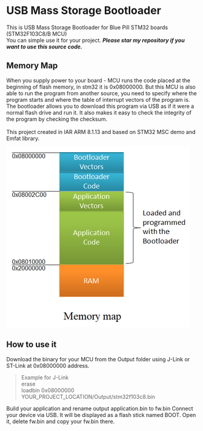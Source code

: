 # USB Mass Storage Bootloader
This is USB Mass Storage Bootloader for Blue Pill STM32 boards (STM32F103C8/B MCU)</br>
You can simple use it for your project. ***Please star my repository if you want to use this source code.***</br>
## Memory Map
When you supply power to your board - MCU runs the code placed at the beginning of flash memory, in stm32 it is 0x08000000. But this MCU is also able to run the program from another source, you need to specify where the program starts and where the table of interrupt vectors of the program is. The bootloader allows you to download this program via USB as if it were a normal flash drive and run it. It also makes it easy to check the integrity of the program by checking the checksum.</br>
</br> This project created in IAR ARM 8.1.13 and based on STM32 MSC demo and Emfat library. </br>

![Screenshot](MemMap.png) </br>
## How to use it
Download the binary for your MCU from the Output folder using J-Link or ST-Link at 0x08000000 address.
> Example for J-Link</br>
> erase</br>
> loadbin 0x08000000 YOUR_PROJECT_LOCATION/Output/stm32f103c8.bin</br>

Build your application and rename output application.bin to fw.bin 
Connect your device via USB. It will be displayed as a flash stick named BOOT. Open it, delete fw.bin and copy your fw.bin there.

